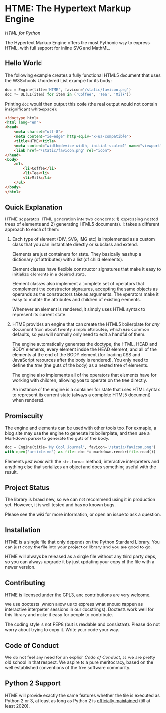 # HTME: The Hypertext Markup Engine

*HTML for Python*

The Hypertext Markup Engine offers the most Pythonic way to express HTML,
with full support for inline SVG and MathML.

## Hello World

The following example creates a fully functional HTML5 document that uses the
W3Schools Unordered List example for its body:

``` python
doc = Engine(title='HTME', favicon='/static/favicon.png')
doc *= UL(LI(item) for item in ('Coffee', 'Tea', 'Milk'))
```

Printing `doc` would then output this code (the real output would not contain
insignificant whitespace):

``` html
<!doctype html>
<html lang="en">
<head>
    <meta charset="utf-8">
    <meta content="ie=edge" http-equiv="x-ua-compatible">
    <title>HTME</title>
    <meta content="width=device-width, initial-scale=1" name="viewport">
    <link href="/static/favicon.png" rel="icon">
</head>
<body>
    <ul>
        <li>Coffee</li>
        <li>Tea</li>
        <li>Milk</li>
    </ul>
</body>
</html>
```

## Quick Explanation

HTME separates HTML generation into two concerns: 1) expressing nested trees
of elements and 2) generating HTML5 documents). It takes a different approach
to each of them:

1. Each type of element (DIV, SVG, IMG etc) is implemented as a custom class
   that you can instantiate directly or subclass and extend.

   Elements are just containers for state. They basically mashup a dictionary
   (of attributes) with a list (of child elements).

   Element classes have flexible constructor signatures that make it easy to
   initialize elements in a desired state.

   Element classes also implement a complete set of operators that complement
   the constructor signatures, accepting the same objects as operands as the
   constructors take as arguments. The operators make it easy to mutate the
   attributes and children of existing elements.

   Whenever an element is rendered, it simply uses HTML syntax to represent
   its current state.

2. HTME provides an engine that can create the HTML5 boilerplate for *any*
   document from about twenty simple attributes, which use common defaults,
   so you will normally only need to edit a handful of them.

   The engine automatically generates the doctype, the HTML, HEAD and BODY
   elements, every element inside the HEAD element, and all of the elements
   at the end of the BODY element (for loading CSS and JavaScript resources
   after the body is rendered). You only need to define the *tree* (the guts
   of the body) as a nested tree of elements.

   The engine also implements all of the operators that elements have for
   working with children, allowing you to operate on the tree directly.

   An instance of the engine is a container for state that uses HTML syntax
   to represent its current state (always a complete HTML5 document) when
   rendered.

## Promiscuity

The engine and elements can be used with other tools too. For exmaple, a
blog site may use the engine to generate its boilerplate, and then use a
Markdown parser to generate the guts of the body.

``` python
doc = Engine(title='My Cool Journal', favicon='/static/favicon.png')
with open('article.md') as file: doc *= markdown.render(file.read())
```

Elements *just work* with the `str.format` method, interactive interpreters
and anything else that serializes an object and does something useful with
the result.

## Project Status

The library is brand new, so we can not recommend using it in production yet.
However, it is well tested and has no known bugs.

Please see the wiki for more information, or open an issue to ask a question.

##  Installation

HTME is a single file that only depends on the Python Standard Library. You
can just copy the file into your project or library and you are good to go.

HTME will always be released as a single file without any third party deps,
so you can always upgrade it by just updating your copy of the file with a
newer version.

## Contributing

HTME is licensed under the GPL3, and contributions are very welcome.

We use doctests (which allow us to express what should happen as interactive
interpreter sessions in our docstrings). Doctests work well for this library
and make it easy for people to contribute.

The coding style is not PEP8 (but is readable and consistant). Please do not
worry about trying to copy it. Write your code your way.

## Code of Conduct

We do not feel any need for an explicit *Code of Conduct*, as we are pretty
old school in that respect. We aspire to a pure meritocracy, based on the
well established conventions of the free software community.

## Python 2 Support

HTME will provide exactly the same features whether the file is executed as
Python 2 or 3, at least as long as Python 2 is [officially maintained][1]
(till at least 2020).

[1]: https://legacy.python.org/dev/peps/pep-0373
